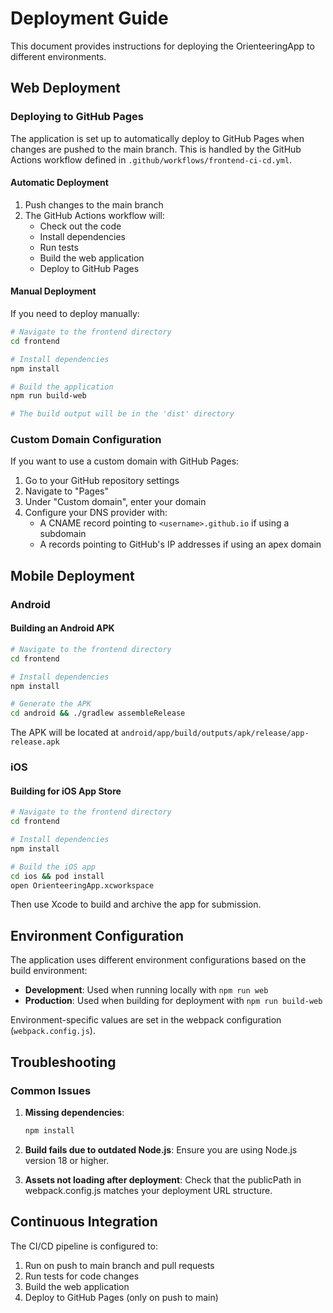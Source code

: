 # Deployment Guide

This document provides instructions for deploying the OrienteeringApp to different environments.

## Web Deployment

### Deploying to GitHub Pages

The application is set up to automatically deploy to GitHub Pages when changes are pushed to the main branch. This is handled by the GitHub Actions workflow defined in `.github/workflows/frontend-ci-cd.yml`.

#### Automatic Deployment

1. Push changes to the main branch
2. The GitHub Actions workflow will:
   - Check out the code
   - Install dependencies
   - Run tests
   - Build the web application
   - Deploy to GitHub Pages

#### Manual Deployment

If you need to deploy manually:

```bash
# Navigate to the frontend directory
cd frontend

# Install dependencies
npm install

# Build the application
npm run build-web

# The build output will be in the 'dist' directory
```

### Custom Domain Configuration

If you want to use a custom domain with GitHub Pages:

1. Go to your GitHub repository settings
2. Navigate to "Pages"
3. Under "Custom domain", enter your domain
4. Configure your DNS provider with:
   - A CNAME record pointing to `<username>.github.io` if using a subdomain
   - A records pointing to GitHub's IP addresses if using an apex domain

## Mobile Deployment

### Android

#### Building an Android APK

```bash
# Navigate to the frontend directory
cd frontend

# Install dependencies
npm install

# Generate the APK
cd android && ./gradlew assembleRelease
```

The APK will be located at `android/app/build/outputs/apk/release/app-release.apk`

### iOS

#### Building for iOS App Store

```bash
# Navigate to the frontend directory
cd frontend

# Install dependencies
npm install

# Build the iOS app
cd ios && pod install
open OrienteeringApp.xcworkspace
```

Then use Xcode to build and archive the app for submission.

## Environment Configuration

The application uses different environment configurations based on the build environment:

- **Development**: Used when running locally with `npm run web`
- **Production**: Used when building for deployment with `npm run build-web`

Environment-specific values are set in the webpack configuration (`webpack.config.js`).

## Troubleshooting

### Common Issues

1. **Missing dependencies**:
   ```bash
   npm install
   ```

2. **Build fails due to outdated Node.js**:
   Ensure you are using Node.js version 18 or higher.

3. **Assets not loading after deployment**:
   Check that the publicPath in webpack.config.js matches your deployment URL structure.

## Continuous Integration

The CI/CD pipeline is configured to:

1. Run on push to main branch and pull requests
2. Run tests for code changes
3. Build the web application
4. Deploy to GitHub Pages (only on push to main)